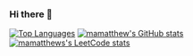 ### Hi there 👋

[![Top Languages](https://github-readme-stats.vercel.app/api/top-langs/?username=mamatthew)](https://github.com/mamatthew/github-readme-stats)
[![mamatthew's GitHub stats](https://github-readme-stats.vercel.app/api?username=mamatthew)](https://github.com/mamatthew/github-readme-stats)
[![mamatthews's LeetCode stats](https://leetcode-stats-six.vercel.app/?username=matthewma3120)](https://github.com/matthewma3120/leetcode-stats)
<!--
**mamatthew/mamatthew** is a ✨ _special_ ✨ repository because its `README.md` (this file) appears on your GitHub profile.

Here are some ideas to get you started:

- 🔭 I’m currently working on ...
- 🌱 I’m currently learning ...
- 👯 I’m looking to collaborate on ...
- 🤔 I’m looking for help with ...
- 💬 Ask me about ...
- 📫 How to reach me: ...
- 😄 Pronouns: ...
- ⚡ Fun fact: ...
-->

